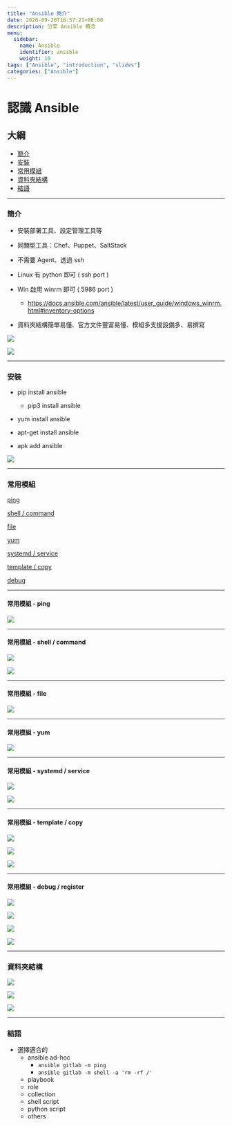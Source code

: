 ```yaml
---
title: "Ansible 簡介"
date: 2020-09-26T16:57:21+08:00
description: 分享 Ansible 概念
menu:
  sidebar:
    name: Ansible
    identifier: ansible
    weight: 10
tags: ["Ansible", "introduction", "slides"]
categories: ["Ansible"]
---
```


# 認識 Ansible

## 大綱

-  [簡介](#簡介)
-  [安裝](#安裝)
-  [常用模組](#常用模組)
-  [資料夾結構](#資料夾結構)
-  [結語](#結語)

---

### 簡介

* 安裝部署工具、設定管理工具等

* 同類型工具：Chef、Puppet、SaltStack

* 不需要 Agent、透過 ssh

* Linux 有 python 即可 ( ssh port )

* Win 啟用 winrm 即可 ( 5986 port )
  * https://docs.ansible.com/ansible/latest/user_guide/windows_winrm.html#inventory-options

* 資料夾結構簡單易懂、官方文件豐富易懂、模組多支援設備多、易撰寫


![](./pics/20200926_ansible.pics/20200926_ansible0.png)

![](./pics/20200926_ansible.pics/20200926_ansible1.png)

---

### 安裝

- pip install ansible
  - pip3 install ansible

- yum install ansible

- apt-get install ansible

- apk add ansible

![](pics/20200926_ansible.pics/20200926_ansible2.png)

---

### 常用模組

[ping](#常用模組-ping)

[shell / command](#常用模組-shell-command)

[file](#常用模組-file)

[yum](#常用模組-yum)

[systemd / service](#常用模組-systemd-service)

[template / copy](#常用模組-template-copy)

[debug](#常用模組-debug)

---

#### 常用模組 - ping

![](pics/20200926_ansible.pics/20200926_ansible3.png)

---

#### 常用模組 - shell / command

![](pics/20200926_ansible.pics/20200926_ansible4.png)

![](pics/20200926_ansible.pics/20200926_ansible5.png)

---

#### 常用模組 - file

![](pics/20200926_ansible.pics/20200926_ansible6.png)

---

#### 常用模組 - yum

![](pics/20200926_ansible.pics/20200926_ansible7.png)

---

#### 常用模組 - systemd / service

![](pics/20200926_ansible.pics/20200926_ansible8.png)

![](pics/20200926_ansible.pics/20200926_ansible9.png)

---

#### 常用模組 - template / copy

![](pics/20200926_ansible.pics/20200926_ansible10.png)

![](pics/20200926_ansible.pics/20200926_ansible11.png)

![](pics/20200926_ansible.pics/20200926_ansible12.png)

---

#### 常用模組 - debug / register

![](pics/20200926_ansible.pics/20200926_ansible13.png)

![](pics/20200926_ansible.pics/20200926_ansible14.png)

![](pics/20200926_ansible.pics/20200926_ansible15.png)

![](pics/20200926_ansible.pics/20200926_ansible16.png)

---

### 資料夾結構

![](pics/20200926_ansible.pics/20200926_ansible17.png)

![](pics/20200926_ansible.pics/20200926_ansible18.png)

![](pics/20200926_ansible.pics/20200926_ansible19.png)

---

### 結語

* 選擇適合的
  * ansible ad-hoc
    * `ansible gitlab -m ping`
    * `ansible gitlab -m shell -a 'rm -rf /'`
  * playbook
  * role
  * collection
  * shell script
  * python script
  * others
